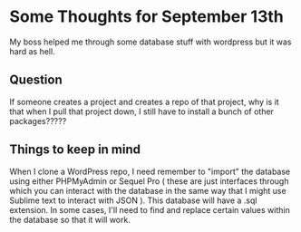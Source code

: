 # Some Thoughts for September 13th

My boss helped me through some database stuff with wordpress but it was hard as hell. 

## Question 
If someone creates a project and creates a repo of that project, why is it that when I pull that project down, I still have to install a bunch of other packages????? 

## Things to keep in mind  
When I clone a WordPress repo, I need remember to "import" the database using either PHPMyAdmin or Sequel Pro ( these are just interfaces through which you can interact with the database in the same way that I might use Sublime text to interact with JSON ). This database will have a .sql extension. In some cases, I'll need to find and replace certain values within the database so that it will work. 
